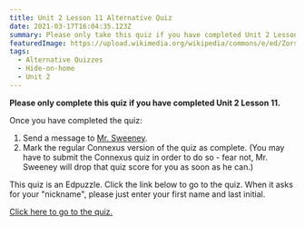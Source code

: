 ```yaml
---
title: Unit 2 Lesson 11 Alternative Quiz
date: 2021-03-17T16:04:35.123Z
summary: Please only take this quiz if you have completed Unit 2 Lesson 11!
featuredImage: https://upload.wikimedia.org/wikipedia/commons/e/ed/Zorse.jpg
tags:
  - Alternative Quizzes
  - Hide-on-home
  - Unit 2
---
```


**Please only complete this quiz if you have completed Unit 2 Lesson 11.**

Once you have completed the quiz:

1. Send a message to [Mr. Sweeney](https://www.connexus.com/webmail?Hide-on-homeHeader=true/#/composemessage?idWebuser=2786770).
2. Mark the regular Connexus version of the quiz as complete. (You may have to submit the Connexus quiz in order to do so - fear not, Mr. Sweeney will drop that quiz score for you as soon as he can.)

This quiz is an Edpuzzle. Click the link below to go to the quiz. When it asks for your "nickname", please just enter your first name and last initial.

[Click here to go to the quiz.](https://edpuzzle.com/assignments/6052277108860642330d4ec6/watch)
